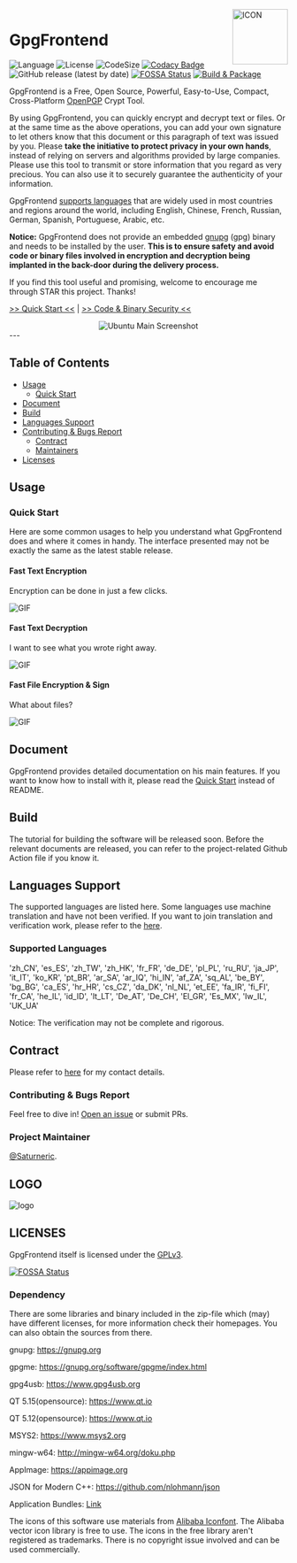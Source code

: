 <img width="100" height="100" align="right" src="https://github.com/saturneric/Blob/blob/master/logos/icon.png?raw=true" alt="ICON"/>

# GpgFrontend

![Language](https://img.shields.io/badge/language-C%2B%2B-green)
![License](https://img.shields.io/badge/License-GPL--3.0-orange)
![CodeSize](https://img.shields.io/github/languages/code-size/saturneric/GpgFrontend)
[![Codacy Badge](https://app.codacy.com/project/badge/Grade/d1750e052a85430a8f1f84e58a0fceda)](https://www.codacy.com/gh/saturneric/GpgFrontend/dashboard?utm_source=github.com&utm_medium=referral&utm_content=saturneric/GpgFrontend&utm_campaign=Badge_Grade)
![GitHub release (latest by date)](https://img.shields.io/github/v/release/saturneric/gpgfrontend)
[![FOSSA Status](https://app.fossa.com/api/projects/git%2Bgithub.com%2Fsaturneric%2FGpgFrontend.svg?type=small)](https://app.fossa.com/projects/git%2Bgithub.com%2Fsaturneric%2FGpgFrontend?ref=badge_small)
[![Build & Package](https://github.com/saturneric/GpgFrontend/actions/workflows/release.yml/badge.svg?branch=main)](https://github.com/saturneric/GpgFrontend/actions/workflows/release.yml)

GpgFrontend is a Free, Open Source, Powerful, Easy-to-Use, Compact, Cross-Platform [OpenPGP](https://www.openpgp.org/)
Crypt Tool.

By using GpgFrontend, you can quickly encrypt and decrypt text or files. Or at the same time as the above operations,
you can add your own signature to let others know that this document or this paragraph of text was issued by you.
Please **take the initiative to protect privacy in your own hands**, instead of relying on servers and algorithms
provided by large companies. Please use this tool to transmit or store information that you regard as very precious. You
can also use it to securely guarantee the authenticity of your information.

GpgFrontend [supports languages](#languages-support) that are widely used in most countries and regions around the
world, including English, Chinese, French, Russian, German, Spanish, Portuguese, Arabic, etc.

**Notice:** GpgFrontend does not provide an embedded [gnupg](https://gnupg.org/) (gpg) binary and needs to be installed
by the user. **This is to ensure safety and avoid code or binary files involved in encryption and decryption being
implanted in the back-door during the delivery process.**

If you find this tool useful and promising, welcome to encourage me through STAR this project. Thanks!

[>> Quick Start <<](#quick-start) |
[>> Code & Binary Security <<](https://gpgfrontend.pub/#/about/code-binary-verify)

<div align="center">
<img src="https://github.com/saturneric/Blob/blob/master/screenshots/main-ubuntu.png?raw=true" alt="Ubuntu Main Screenshot"/>
</div>
---

## Table of Contents

- [Usage](#usage)
    - [Quick Start](#quick-start)
- [Document](#document)
- [Build](#build)
- [Languages Support](#languages-support)
- [Contributing & Bugs Report](#contributing--bugs-report)
    - [Contract](#contract)
    - [Maintainers](#maintainers)
- [Licenses](#LICENSES)

## Usage

### Quick Start

Here are some common usages to help you understand what GpgFrontend does and where it comes in handy. The interface presented may not be exactly the same as the latest stable release.

#### Fast Text Encryption

Encryption can be done in just a few clicks.

![GIF](https://github.com/saturneric/Blob/blob/master/gif/encrypt-sign.gif?raw=true)

#### Fast Text Decryption

I want to see what you wrote right away.

![GIF](https://github.com/saturneric/Blob/blob/master/gif/decrypt-verify.gif?raw=true)

#### Fast File Encryption & Sign

What about files?

![GIF](https://github.com/saturneric/Blob/blob/master/gif/encr-sign-file.gif?raw=true)

## Document

GpgFrontend provides detailed documentation on his main features. If you want to know how to install with it, please read the [Quick Start](https://www.gpgfrontend.pub/#/quick-start) instead of README. 

## Build

The tutorial for building the software will be released soon. Before the relevant documents are released, you can refer to the project-related Github Action file if you know it.

## Languages Support

The supported languages are listed here. Some languages use machine translation and have not been verified. If you want to join translation and verification work, please refer to
the [here](https://gpgfrontend.pub/#/translate-interface).

### Supported Languages

'zh_CN', 'es_ES', 'zh_TW', 'zh_HK', 'fr_FR', 'de_DE', 'pl_PL', 'ru_RU', 'ja_JP', 'it_IT',
'ko_KR', 'pt_BR', 'ar_SA', 'ar_IQ', 'hi_IN', 'af_ZA', 'sq_AL', 'be_BY', 'bg_BG', 'ca_ES',
'hr_HR', 'cs_CZ', 'da_DK', 'nl_NL', 'et_EE', 'fa_IR', 'fi_FI', 'fr_CA', 'he_IL', 'id_ID',
'lt_LT', 'De_AT', 'De_CH', 'El_GR', 'Es_MX', 'Iw_IL', 'UK_UA'

Notice: The verification may not be complete and rigorous.

## Contract

Please refer to [here](https://www.gpgfrontend.pub/#/contract) for my contact details.

### Contributing & Bugs Report

Feel free to dive in! [Open an issue](https://github.com/saturneric/GpgFrontend/issues/new) or submit PRs.

### Project Maintainer

[@Saturneric](https://github.com/saturneric).

## LOGO

![logo](https://github.com/saturneric/Blob/blob/master/logos/gpgfrontend-logo.jpg?raw=true)

## LICENSES

GpgFrontend itself is licensed under the [GPLv3](COPYING).

[![FOSSA Status](https://app.fossa.com/api/projects/git%2Bgithub.com%2Fsaturneric%2FGpgFrontend.svg?type=large)](https://app.fossa.com/projects/git%2Bgithub.com%2Fsaturneric%2FGpgFrontend?ref=badge_large)

### Dependency

There are some libraries and binary included in the zip-file which (may) have different licenses, for more information check their homepages. You can also obtain the sources from there.

gnupg: https://gnupg.org

gpgme: https://gnupg.org/software/gpgme/index.html

gpg4usb: https://www.gpg4usb.org

QT 5.15(opensource): https://www.qt.io

QT 5.12(opensource): https://www.qt.io

MSYS2: https://www.msys2.org

mingw-w64: http://mingw-w64.org/doku.php

AppImage: https://appimage.org

JSON for Modern C++: https://github.com/nlohmann/json

Application
Bundles: [Link](https://developer.apple.com/library/archive/documentation/CoreFoundation/Conceptual/CFBundles/BundleTypes/BundleTypes.html#//apple_ref/doc/uid/10000123i-CH101-SW1)

The icons of this software use materials from [Alibaba Iconfont](!https://www.iconfont.cn/). The Alibaba vector icon library is free to use. The icons in the free library aren't registered as trademarks. There is no copyright issue involved and can be used commercially.
